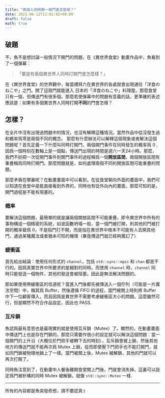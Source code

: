 ```yaml
---
title: "兩個人同時開一個門會怎麼樣？"
date: 2021-06-12T11:02:02+08:00
draft: false
math: true
---
```

## 破題

不，魚不是想討論一般情況下開門的問題，在《異世界食堂》動畫作品中，魚看到了一個彈幕：
> 「要是有兩個異世界人同時打開門會怎麼樣？」

在《異世界食堂》的世界觀中，每當禮拜六在異世界的各處就會出現通往「洋食のねこや」之門。開了這扇門就能進入
日本的「洋食のねこや」料理屋。那麼食堂只有一個，但傳送門有很多個，那麼若使彈幕中的問題有意義的話，更準確的表述應該是：如果有多個異世界人同時打開**不同**的門會怎樣？

## 怎樣？

在全片中沒有出現過問題中的情況，也沒有解釋這種情況。當然作品中從沒發生過和概率爲零是兩個不同的概念。
那麼有什麼辦法可以解釋這個現象或者解決這個問題呢？首先定義一下什麼叫同時打開門，兩個開門事件在同時發生的概率爲
$0$ , 因爲一個時刻在數軸上是一個點，傳送門出現的時間是週六一天$24$小時。那麼，我們不妨把一次從開門事件到關門事件的過程稱爲一個**開放區間**，兩個開放區間有重疊稱爲同時打開門。那麼問題就是，如何處理兩個不同的開放區間可能重疊的問題。

那麼矛盾在哪裏呢？在動畫畫面中可以看到，在從食堂朝向外面的畫面中，我們可以知道在食堂中是能直接看到外界的，同時也有從外向內的畫面，那麼可知的是，開門過程是不能有阻塞的。

### 概率

要解決這個問題，最簡單的就是讓兩個開放區間不可能重疊，即令異世界中所有的事物構成一個精密的系統，如波函數坍塌一般，當一個門被打開，則其他的門被打開的概率變爲 $0$，不是指門打不開，而是指在異世界中根本不可能有人去開其他門，通過某種魔法或者猶未可知的機理（畢竟傳送門就已經夠魔幻了）

### 緩衝區

首先給出結論：使用任何形式的 `channel`，包括 `std::sync::mpsc` 和 `chan` 都是不行的。因爲真實世界中所要求的是絕對的同時。而使用 `channel` 時，`channel` 同時只能發送一個物件，其他的發送會被阻塞。因此是無法解決問題的。

那如果使用帶緩衝區的信道呢？當進入門後都先被傳送入一個佇列（可能是一片魔法空間）中，稱其爲 Buffer，然後遵循 FIFO 的過程，當門被關上時則將 Buffer 中下一位顧客傳入，而且因爲是異世界不需要考慮緩衝區大小的問題。這麼雖然可行，但是顯然不符合作品設定，因此也 PASS.

### 互斥鎖

魚認爲最有意思也是最現實的就是使用互斥鎖（Mutex）了。顯然的，在動畫畫面中傳送門上也是存在門鎖的。那麼只需要作很小的設定就可以解決這個問題：當一個開門的上升沿（大概位於門把手被轉下去的時刻），互斥鎖會被上鎖，然後其他地方的傳送門就不能再次爲 Mutex 上鎖，從而即使壓下門把手也不能打開門，就如同門鎖被物理地鎖上了一樣。當門被關上後，Mutex 被解鎖，其他的門就可以再次打開了。

同時魚注意到了，在動畫中人餐後離開食堂關上門後，門就會消失掉。這裏可以設定爲門被析構的同時 Mutex 被解鎖，就像 `std::sync::Mutex` 一樣.

---

所有的內容都是魚突發奇想，請不要認真:)